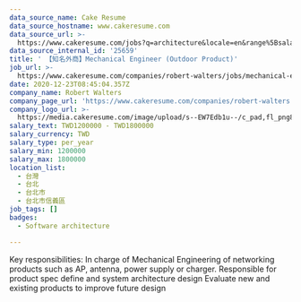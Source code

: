 ```yaml
---
data_source_name: Cake Resume
data_source_hostname: www.cakeresume.com
data_source_url: >-
  https://www.cakeresume.com/jobs?q=architecture&locale=en&range%5Bsalary_range%5D%5Bmin%5D=1000000&page=4
data_source_internal_id: '25659'
title: ' 【知名外商】Mechanical Engineer (Outdoor Product)'
job_url: >-
  https://www.cakeresume.com/companies/robert-walters/jobs/mechanical-engineer-outdoor-products
date: 2020-12-23T08:45:04.357Z
company_name: Robert Walters
company_page_url: 'https://www.cakeresume.com/companies/robert-walters'
company_logo_url: >-
  https://media.cakeresume.com/image/upload/s--EW7Edb1u--/c_pad,fl_png8,h_200,w_200/v1600053194/xc6aglyvacjd8nwbof70.png
salary_text: TWD1200000 - TWD1800000
salary_currency: TWD
salary_type: per_year
salary_min: 1200000
salary_max: 1800000
location_list:
  - 台灣
  - 台北
  - 台北市
  - 台北市信義區
job_tags: []
badges:
  - Software architecture

---
```


Key responsibilities: In charge of Mechanical Engineering of networking products such as AP, antenna, power supply or charger. Responsible for product spec define and system architecture design Evaluate new and existing products to improve future design